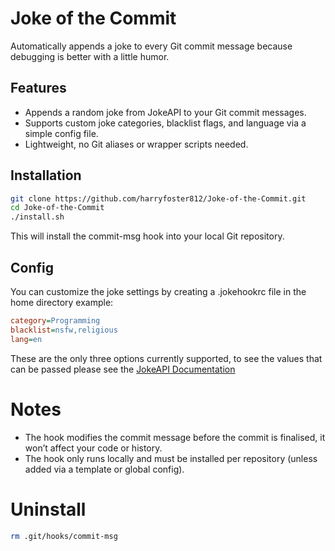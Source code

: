 # Joke of the Commit

Automatically appends a joke to every Git commit message because debugging is better with a little humor.

## Features

- Appends a random joke from JokeAPI to your Git commit messages.
- Supports custom joke categories, blacklist flags, and language via a simple config file.
- Lightweight, no Git aliases or wrapper scripts needed.

## Installation

```bash
git clone https://github.com/harryfoster812/Joke-of-the-Commit.git
cd Joke-of-the-Commit
./install.sh
```

This will install the commit-msg hook into your local Git repository.

## Config

You can customize the joke settings by creating a .jokehookrc file in the home directory
example:

```ini
category=Programming
blacklist=nsfw,religious
lang=en
```

These are the only three options currently supported, to see the values that can be passed please see the [JokeAPI Documentation](https://v2.jokeapi.dev/)

# Notes

- The hook modifies the commit message before the commit is finalised, it won’t affect your code or history.
- The hook only runs locally and must be installed per repository (unless added via a template or global config).

# Uninstall

```bash
rm .git/hooks/commit-msg
```
